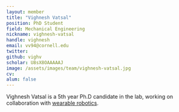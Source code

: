 ```yaml
---
layout: member
title: "Vighnesh Vatsal"
position: PhD Student
field: Mechanical Engineering
nickname: vighnesh-vatsal
handle: vighnesh
email: vv94@cornell.edu
twitter: 
github: vighv
scholar: U8sX8OAAAAAJ
image: /assets/images/team/vighnesh-vatsal.jpg
cv: 
alum: false
---
```

Vighnesh Vatsal is a 5th year Ph.D candidate in the lab, working on collaboration with [wearable robotics](http://hrc2.io/projects/ThirdArm). 


